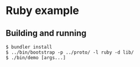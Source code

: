 # Ruby example

## Building and running

```shell
$ bundler install
$ ../bin/bootstrap -p ../proto/ -l ruby -d lib/
$ ./bin/demo [args...]
```
